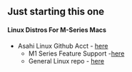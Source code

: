 ## Just starting this one

#### Linux Distros For M-Series Macs
- Asahi Linux Github Acct - [here](https://github.com/AsahiLinux)
  - M1 Series Feature Support -[here](https://github.com/AsahiLinux/docs/wiki/M1-Series-Feature-Support#m1-promaxultra-devices)
  - General Linux repo - [here](https://github.com/AsahiLinux/linux)
